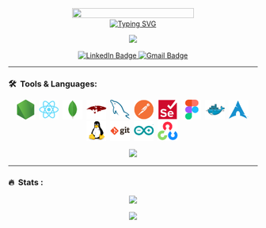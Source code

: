 <div align="center">
  <img src="https://steamuserimages-a.akamaihd.net/ugc/2431452006037644179/534FA2C251A84C17DD2FBCCD7494FDCF4EDF8B0C/?imw=512&amp;imh=287&amp;ima=fit&amp;impolicy=Letterbox&amp;imcolor=%23000000&amp;letterbox=true" width="70%" height="70%"  />
</div>

<div align="center">
  <a href="https://git.io/typing-svg">
    <img src="https://readme-typing-svg.demolab.com?font=Fira+Code&duration=2000&pause=2000&color=F72427&center=true&vCenter=true&repeat=false&width=435&lines=Hi%2C+I'm+Mehmet;Full-Stack+Developer." alt="Typing SVG" />
  </a>
  
  ![](https://komarev.com/ghpvc/?username=mehmet-kadioglu&color=red)
</div>

<p align="center">
  <a href="https://linkedin.com/in/mehmet-kadioglu">
    <img src="https://img.shields.io/badge/LinkedIn-blue?style=for-the-badge&logo=linkedin&logoColor=white" alt="LinkedIn Badge">
  </a>
  <a href="mailto:mehmetkadioglu7@gmail.com">
    <img src="https://img.shields.io/badge/gmail-red?style=for-the-badge&logo=gmail&logoColor=white" alt="Gmail Badge">
  </a>
</p>

---

### 🛠 &nbsp;Tools & Languages:

<div align="center">
  <img src="https://github.com/devicons/devicon/blob/master/icons/nodejs/nodejs-original.svg" width="40" height="40"/>&nbsp;
  <img src="https://github.com/devicons/devicon/blob/master/icons/react/react-original.svg" width="40" height="40"/>&nbsp;
  <img src="https://github.com/devicons/devicon/blob/master/icons/mongodb/mongodb-original.svg" width="40" height="40"/>&nbsp;
  <img src="https://github.com/devicons/devicon/blob/master/icons/mongoose/mongoose-original.svg" width="40" height="40"/>&nbsp;
  <img src="https://github.com/devicons/devicon/blob/master/icons/mysql/mysql-original.svg" width="40" height="40"/>&nbsp;
  <img src="https://github.com/devicons/devicon/blob/master/icons/postman/postman-original.svg" width="40" height="40"/>&nbsp;
  <img src="https://github.com/devicons/devicon/blob/master/icons/selenium/selenium-original.svg" width="40" height="40"/>&nbsp;
  <img src="https://github.com/devicons/devicon/blob/master/icons/figma/figma-original.svg" width="40" height="40"/>&nbsp;
  <img src="https://github.com/devicons/devicon/blob/master/icons/docker/docker-original.svg" width="40" height="40"/>&nbsp;
  <img src="https://github.com/devicons/devicon/blob/master/icons/archlinux/archlinux-original.svg" width="40" height="40"/>&nbsp;
  <img src="https://github.com/devicons/devicon/blob/master/icons/linux/linux-original.svg" width="40" height="40"/>&nbsp;
  <img src="https://github.com/devicons/devicon/blob/master/icons/git/git-original-wordmark.svg" width="40" height="40"/>&nbsp;
  <img src="https://github.com/devicons/devicon/blob/master/icons/arduino/arduino-original.svg" width="40" height="40"/>&nbsp;
  <img src="https://github.com/devicons/devicon/blob/master/icons/opencv/opencv-original.svg" width="40" height="40"/>&nbsp;

  ![](https://github-readme-stats-murex-two-42.vercel.app/api/top-langs/?username=mekadi&layout=donut&size_weight=0&count_weight=1&hide=batchfile,cmake,makefile,assembly&theme=dracula&langs_count=20&hide_progress=true)
</div>

---

### 🔥 &nbsp;Stats :
<div align="center">
  
  ![](https://github-readme-streak-stats.herokuapp.com?user=mehmet-kadioglu&theme=dracula&hide_border=true&border_radius=50&date_format=j%20M%5B%20Y%5D&mode=weekly&card_width=512&background=8%2C3B3B3B%2C000000&hide_longest_streak=true)
  
  ![](https://leetcode.card.workers.dev/mkadioglu?theme=dark&font=baloo&extension=null)
  
</div>
